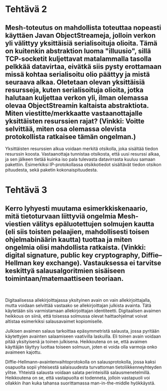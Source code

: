 # Tehtävä 2
Mesh-toteutus on mahdollista toteuttaa nopeasti käyttäen Javan ObjectStreameja,
jolloin verkon yli välittyy yksittäisiä serialisoituja olioita. Tämä on kuitenkin 
abstraktion luoma "illuusio", sillä TCP-socketit kuljettavat matalammalla tasolla 
pelkkää datavirtaa, eivätkä siis pysty erottamaan missä kohtaa serialisoitu olio 
päättyy ja mistä seuraava alkaa. Oletetaan olevan yksittäisiä resursseja, kuten 
serialisoituja olioita, jotka halutaan kuljettaa verkon yli, ilman olemassa olevaa 
ObjectStreamin kaltaista abstraktiota. Miten viestitte/merkkaatte vastaanottajalle
yksittäisten resurssien rajat? (Vinkki: Voitte selvittää, miten osa olemassa
olevista protokollista ratkaisee tämän ongelman.)
----

  
Yksittäisten resurssien alkua voidaan merkitä otsikolla, joka sisältää tiedon resurssin koosta. 
Vastaanottaja tunnistaa otsikosta, että uusi resurssi alkaa, 
ja sen jälkeen tietää kuinka iso pala tulevasta datavirrasta kuuluu samaan pakettiin. 
Esimerkiksi IP-protokollassa otsikkotiedot sisältävät tiedon otsikon pituudesta, sekä paketin kokonaispituudesta.


# Tehtävä 3
Kerro lyhyesti muutama esimerkkiskenaario, mitä tietoturvaan liittyviä ongelmia 
Mesh-viestien välitys epäluotettujen solmujen kautta (eli siis toisten pelaajien, 
mahdollisesti toisen ohjelmabinäärin kautta) tuottaa ja miten ongelmia olisi
mahdollista ratkaista. (Vinkki: digital signature, public key cryptography, 
Diffie–Hellman key exchange). Vastauksessa ei tarvitse keskittyä salausalgoritmien
sisäiseen toimintaan/matemaattiseen teoriaan.             
----
</br>

Digitaalisessa allekirjoittajassa yksityinen avain on vain allekirjoittajalla, mutta 
voidaan selvittää vastaako se allekirjoittajan julkista avainta. Tätä käytetään siis
varmistamaan allekirjoittajan identiteetti. Digitaalisen avaimen heikkous on siinä, että toisessa
solmussa olevat haittaohjelmat voivat altistaa esimerkiksi salausavaimet kopiomiselle.
  
Julkisen avaimen salaus tarkoittaa epäsymmetristä salausta, jossa pyritään käytettyjen avainten
salaamiseen vaativilla laskuilla. Eli toinen avain voidaan pitää yksityisenä ja toinen julkisena.
Heikkoutena on se, että avaimen käyttäjän täyttyy luottaa toiseen solmuun, joten ei voida olla varmoja onko avaimeen kajottu.
  
Diffie-Hellmann-avaintenvaihtoprotokolla on salausprotokolla, jossa kaksi osapuolta sopii yhteisestä salaisuudesta
turvattoman tietoliikkenneyhteyden ylitse. Yhteistä salausta voidaan salata perinteisillä salausmenetelmillä.
Heikkoutena on se, että vastapuolta ei todenneta, jolloin vastapuoli voi ollakkin ihan kuka tahansa
suorittamassa man-in-the-middle hyökkäystä.

